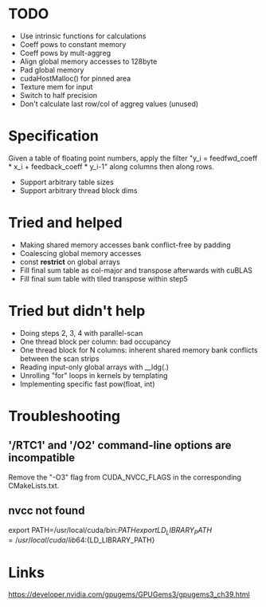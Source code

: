 # TODO

* Use intrinsic functions for calculations
* Coeff pows to constant memory
* Coeff pows by mult-aggreg
* Align global memory accesses to 128byte
* Pad global memory
* cudaHostMalloc() for pinned area
* Texture mem for input
* Switch to half precision
* Don't calculate last row/col of aggreg values (unused)

# Specification

Given a table of floating point numbers, apply the filter "y_i = feedfwd_coeff * x_i + feedback_coeff * y_i-1" along columns then along rows.

* Support arbitrary table sizes
* Support arbitrary thread block dims

# Tried and helped

* Making shared memory accesses bank conflict-free by padding
* Coalescing global memory accesses
* const __restrict__ on global arrays
* Fill final sum table as col-major and transpose afterwards with cuBLAS
* Fill final sum table with tiled transpose within step5

# Tried but didn't help

* Doing steps 2, 3, 4 with parallel-scan
 * One thread block per column: bad occupancy
 * One thread block for N columns: inherent shared memory bank conflicts between the scan strips
* Reading input-only global arrays with __ldg(.)
* Unrolling "for" loops in kernels by templating
* Implementing specific fast pow(float, int)

# Troubleshooting

## '/RTC1' and '/O2' command-line options are incompatible

Remove the "-O3" flag from CUDA_NVCC_FLAGS in the corresponding CMakeLists.txt.

## nvcc not found

export PATH=/usr/local/cuda/bin:${PATH}
export LD_LIBRARY_PATH=/usr/local/cuda/lib64:${LD_LIBRARY_PATH}

# Links

https://developer.nvidia.com/gpugems/GPUGems3/gpugems3_ch39.html

